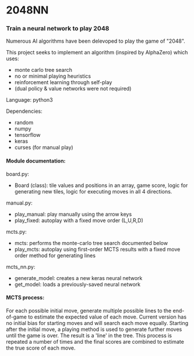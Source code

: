 # 2048NN
### Train a neural network to play 2048

Numerous AI algorithms have been delevoped to play the game of "2048".

This project seeks to implement an algorithm (inspired by AlphaZero) which uses:
- monte carlo tree search
- no or minimal playing heuristics
- reinforcement learning through self-play
- (dual policy & value networks were not required)

Language: python3

Dependencies:
- random
- numpy
- tensorflow
- keras
- curses (for manual play)

#### Module documentation:
board.py:
- Board (class): tile values and positions in an array, game score, logic for generating new tiles, logic for executing moves in all 4 directions.

manual.py:
- play_manual: play manually using the arrow keys
- play_fixed: autoplay with a fixed move order (L,U,R,D)

mcts.py:
- mcts: performs the monte-carlo tree search documented below
- play_mcts: autoplay using first-order MCTS results with a fixed move order method for generating lines

mcts_nn.py:
- generate_model: creates a new keras neural network
- get_model: loads a previously-saved neural network

#### MCTS process:

For each possible initial move, generate multiple possible lines to the end-of-game to estimate the expected value of each move.
Current version has no initial bias for starting moves and will search each move equally. 
Starting after the initial move, a playing method is used to generate further moves until the game is over. 
The result is a 'line' in the tree. 
This process is repeated a number of times and the final scores are combined to estimate the true score of each move.
